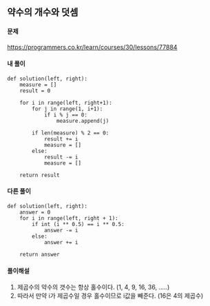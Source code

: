 ## 약수의 개수와 덧셈

#### 문제
https://programmers.co.kr/learn/courses/30/lessons/77884

#### 내 풀이
``` python3
def solution(left, right):
    measure = []
    result = 0

    for i in range(left, right+1):
        for j in range(1, i+1):
            if i % j == 0:
                measure.append(j)

        if len(measure) % 2 == 0:
            result += i
            measure = []
        else:
            result -= i
            measure = []

    return result
```

#### 다른 풀이
``` python3
def solution(left, right):
    answer = 0
    for i in range(left, right + 1):
        if int (i ** 0.5) == i ** 0.5:
            answer -= i
        else:
            answer += i
    
    return answer
```

#### 풀이해설
1. 제곱수의 약수의 갯수는 항상 홀수이다. (1, 4, 9, 16, 36, .....)
2. 따라서 만약 i가 제곱수일 경우 홀수이므로 i값을 빼준다. (16은 4의 제곱수)
